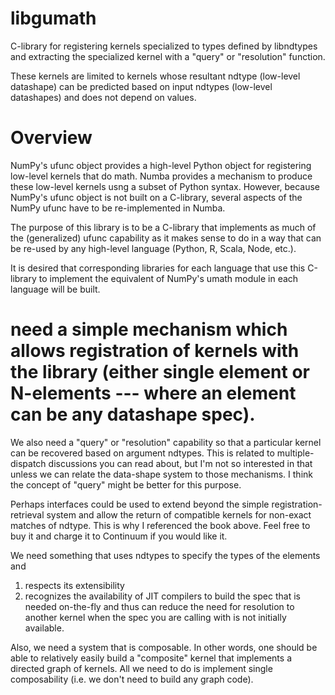 # libgumath
C-library for registering kernels specialized to types defined by libndtypes and extracting the specialized kernel with a "query" or "resolution" function.

These kernels are limited to kernels whose resultant ndtype (low-level datashape) can be predicted based on input ndtypes (low-level datashapes) and does not depend on values.

# Overview
NumPy's ufunc object provides a high-level Python object for registering low-level kernels that do math.  Numba provides a mechanism to produce these low-level kernels usng a subset of Python syntax.   However, because NumPy's ufunc object is not built on a C-library, several aspects of the NumPy ufunc have to be re-implemented in Numba.  

The purpose of this library is to be a C-library that implements as much of the (generalized) ufunc capability as it makes sense to do in a way that can be re-used by any high-level language (Python, R, Scala, Node, etc.).

It is desired that corresponding libraries for each language that use this C-library to implement the equivalent of NumPy's umath module in each language will be built.  

#  need a simple mechanism which allows registration of kernels with the library (either single element or N-elements --- where an element can be any datashape spec).

We also need a "query" or "resolution" capability so that a particular kernel can be recovered based on argument ndtypes.   This is related to multiple-dispatch discussions you can read about, but I'm not so interested in that unless we can relate the data-shape system to those mechanisms.   I think the concept of "query" might be better for this purpose.   

Perhaps interfaces could be used to extend beyond the simple registration-retrieval system and allow the return of compatible kernels for non-exact matches of ndtype.  This is why I referenced the book above.   Feel free to buy it and charge it to Continuum if you would like it. 

We need something that uses ndtypes to specify the types of the elements and 

  1) respects its extensibility
  2) recognizes the availability of JIT compilers to build the spec that is needed on-the-fly and thus can reduce the need for resolution to another kernel when the spec you are calling with is not initially available.   

Also, we need a system that is composable.   In other words, one should be able to relatively easily build a "composite" kernel that implements a directed graph of kernels.   All we need to do is implement single composability (i.e. we don't need to build any graph code).  

